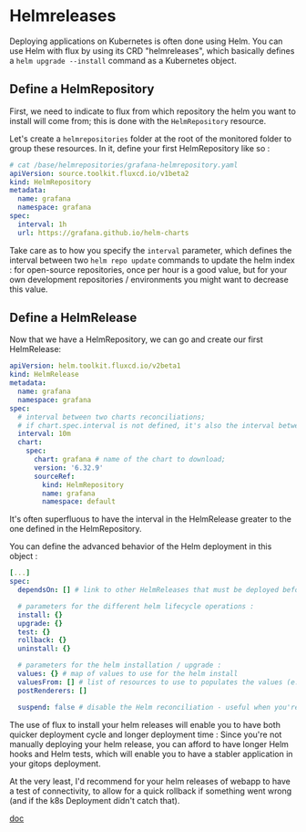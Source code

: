# Helmreleases

Deploying applications on Kubernetes is often done using Helm. You can use Helm with flux by using its CRD "helmreleases", which basically defines a `helm upgrade --install` command as a Kubernetes object.

## Define a HelmRepository

First, we need to indicate to flux from which repository the helm you want to install will come from; this is done with the `HelmRepository` resource.

Let's create a `helmrepositories` folder at the root of the monitored folder to group these resources.
In it, define your first HelmRepository like so :

```yaml
# cat /base/helmrepositories/grafana-helmrepository.yaml
apiVersion: source.toolkit.fluxcd.io/v1beta2
kind: HelmRepository
metadata:
  name: grafana
  namespace: grafana
spec:
  interval: 1h
  url: https://grafana.github.io/helm-charts
```

Take care as to how you specify the `interval` parameter, which defines the interval between two `helm repo update` commands to update the helm index : for open-source repositories, once per hour is a good value, but for your own development repositories / environments you might want to decrease this value.

## Define a HelmRelease

Now that we have a HelmRepository, we can go and create our first HelmRelease:

```yaml
apiVersion: helm.toolkit.fluxcd.io/v2beta1
kind: HelmRelease
metadata:
  name: grafana
  namespace: grafana
spec:
  # interval between two charts reconciliations;
  # if chart.spec.interval is not defined, it's also the interval between two checks of the HelmRepository for updates.
  interval: 10m
  chart:
    spec:
      chart: grafana # name of the chart to download;
      version: '6.32.9'
      sourceRef:
        kind: HelmRepository
        name: grafana
        namespace: default
```

It's often superfluous to have the interval in the HelmRelease greater to the one defined in the HelmRepository.

You can define the advanced behavior of the Helm deployment in this object :
```yaml
[...]
spec:
  dependsOn: [] # link to other HelmReleases that must be deployed before this one

  # parameters for the different helm lifecycle operations :
  install: {}
  upgrade: {}
  test: {}
  rollback: {}
  uninstall: {}

  # parameters for the helm installation / upgrade :
  values: {} # map of values to use for the helm install
  valuesFrom: [] # list of resources to use to populates the values (e.g. secrets)
  postRenderers: []

  suspend: false # disable the Helm reconciliation - useful when you're testing deployments manually.
```

The use of flux to install your helm releases will enable you to have both quicker deployment cycle and longer deployment time :
Since you're not manually deploying your helm release, you can afford to have longer Helm hooks and Helm tests, which will enable you to have a stabler application in your gitops deployment.

At the very least, I'd recommend for your helm releases of webapp to have a test of connectivity, to allow for a quick rollback if something went wrong (and if the k8s Deployment didn't catch that).

[doc](https://fluxcd.io/docs/components/helm/helmreleases/)
